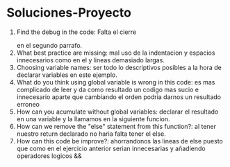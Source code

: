 # Soluciones-Proyecto

1. Find the debug in the code: Falta el cierre </p> en el segundo parrafo.
2. What best practice are missing: mal uso de la indentacion y espacios innecesarios como en el </H2> y lineas demasiado largas.
3. Choosing variable names: ser todo lo descriptivos posibles a la hora de declarar variables en este ejemplo.
4. What do you think using global variable is wrong in this code: es mas complicado de leer y da como resultado un codigo mas sucio e innecesario aparte que cambiando el orden podria darnos un resultado erroneo
5. How can you acumulate without global variables: declarar el resultado en una variable y la llamamos en la siguiente funcion.
6. How can we remove the "else" statement from this function?: al tener nuestro return declarado no haria falta tener el else.
7. How can this code be improve?: ahorrandonos las lineas de else puesto que como en el ejercicio anterior serian innecesarias y añadiendo operadores logicos &&
